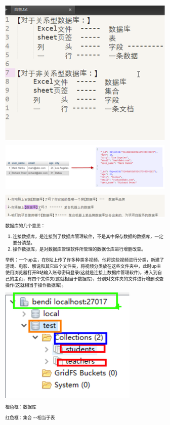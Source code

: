 ![image-20210113185824792](media/003-mongo介绍/image-20210113185824792.png)

![image-20210113185917546](media/003-mongo介绍/image-20210113185917546.png)

![image-20210113190747167](media/003-mongo介绍/image-20210113190747167.png)





数据库的几个意思：

1. 连接数据库，是连接到了数据库管理软件，不是其中保存数据的数据库，一定要分清楚。
2. 操作数据库，是对数据库管理软件所管理的数据仓库进行增删改查。

举例：一个up主，在B站上传了许多种类多视频，他将这些视频进行分类，新建了游戏、电影、解说和其它四个文件夹，将视频分类放在这些文件夹中，此时up主使用浏览器打开B站输入账号密码登录(这就是连接上数据库管理软件)，进入到自己的主页，有四个文件夹(这就相当于数据库)，分别对文件夹的文件进行增删改查操作(这就相当于操作数据库)。

![image-20210113221117490](media/003-mongo介绍/image-20210113221117490.png)

橙色框：数据库

红色框：集合 --相当于表